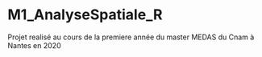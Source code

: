 # M1_AnalyseSpatiale_R
Projet realisé au cours de la premiere année du master MEDAS du Cnam à Nantes en 2020
